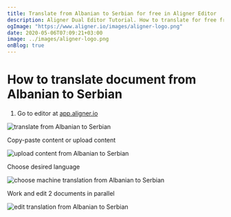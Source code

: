 ```yaml
---
title: Translate from Albanian to Serbian for free in Aligner Editor
description: Aligner Dual Editor Tutorial. How to translate for free from Albanian to Serbian. Aligner is multilingual document management platform. 
ogImage: "https://www.aligner.io/images/aligner-logo.png"
date: 2020-05-06T07:09:21+03:00
image: ../images/aligner-logo.png
onBlog: true
---
```


# How to translate document from Albanian to Serbian

1. Go to editor at [app.aligner.io](https://app.aligner.io "Aligner App web page")

![translate from Albanian to Serbian](../aligner-blank-editor.png "translate from Albanian to Serbian")

Copy-paste content or upload content

![upload content from Albanian to Serbian](../aligner-uploaded-document.png "upload content from Albanian to Serbian")

Choose desired language

![choose machine translation from Albanian to Serbian](../aligner-language-dropdown.png "choose machine translation from Albanian to Serbian")

Work and edit 2 documents in parallel

![edit translation from Albanian to Serbian](../aligner-double-sitded-editor.png "edit translation from Albanian to Serbian")

